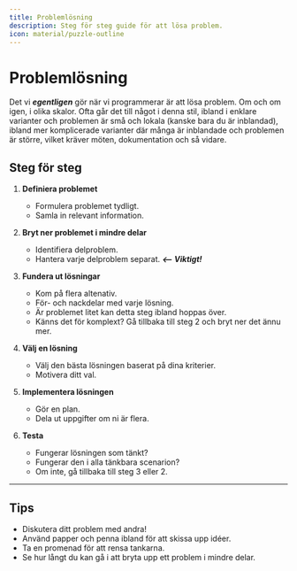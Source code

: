 ```yaml
---
title: Problemlösning 
description: Steg för steg guide för att lösa problem.
icon: material/puzzle-outline
---
```


# Problemlösning

Det vi ***egentligen*** gör när vi programmerar är att lösa problem. Om och om igen, i olika skalor. Ofta går det till något i denna stil, ibland i enklare varianter och problemen är små och lokala (kanske bara du är inblandad), ibland mer komplicerade varianter där många är inblandade och problemen är större, vilket kräver möten, dokumentation och så vidare.


## Steg för steg

1. **Definiera problemet**
    - Formulera problemet tydligt.
    - Samla in relevant information.

2. **Bryt ner problemet i mindre delar**
    - Identifiera delproblem.
    - Hantera varje delproblem separat. ***<-- Viktigt!***

3. **Fundera ut lösningar**
    - Kom på flera altenativ.
    - För- och nackdelar med varje lösning.
    - Är problemet litet kan detta steg ibland hoppas över.
    - Känns det för komplext? Gå tillbaka till steg 2 och bryt ner det ännu mer.

4. **Välj en lösning**
    - Välj den bästa lösningen baserat på dina kriterier.
    - Motivera ditt val.

5. **Implementera lösningen**
    - Gör en plan.
    - Dela ut uppgifter om ni är flera.

6. **Testa**
    - Fungerar lösningen som tänkt?
    - Fungerar den i alla tänkbara scenarion?
    - Om inte, gå tillbaka till steg 3 eller 2.
    

---

## Tips

- Diskutera ditt problem med andra!
- Använd papper och penna ibland för att skissa upp idéer.
- Ta en promenad för att rensa tankarna.
- Se hur långt du kan gå i att bryta upp ett problem i mindre delar.

